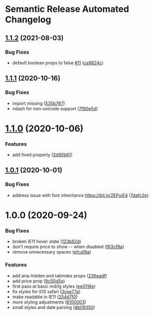 # Semantic Release Automated Changelog

## [1.1.2](https://github.com/AlaskaAirlines/auro-pane/compare/v1.1.1...v1.1.2) (2021-08-03)


### Bug Fixes

* default boolean props to false [#11](https://github.com/AlaskaAirlines/auro-pane/issues/11) ([ca9824c](https://github.com/AlaskaAirlines/auro-pane/commit/ca9824cb05ce93bc4a3d44ba358ddf273dda91c6))

## [1.1.1](https://github.com/AlaskaAirlines/auro-pane/compare/v1.1.0...v1.1.1) (2020-10-16)


### Bug Fixes

* import missing ([535b787](https://github.com/AlaskaAirlines/auro-pane/commit/535b787c2b5dbbb21cb1e91f341ac693243f47b7))
* ndash for non-unicode support ([7f90e5d](https://github.com/AlaskaAirlines/auro-pane/commit/7f90e5ddab38e717f3315ab63122bae311626064))

# [1.1.0](https://github.com/AlaskaAirlines/auro-pane/compare/v1.0.1...v1.1.0) (2020-10-06)


### Features

* add fixed property ([2d90b61](https://github.com/AlaskaAirlines/auro-pane/commit/2d90b61a032d69f47e0bcb7af6d5423c1d3e01ee))

## [1.0.1](https://github.com/AlaskaAirlines/auro-pane/compare/v1.0.0...v1.0.1) (2020-10-01)


### Bug Fixes

* address issue with font inheritance https://bit.ly/2EPuiE4 ([7dafc2e](https://github.com/AlaskaAirlines/auro-pane/commit/7dafc2ebb319a4d9794ce976e312d0c730f55a51))

# 1.0.0 (2020-09-24)


### Bug Fixes

* broken IE11 hover state ([123b62d](https://github.com/AlaskaAirlines/auro-pane/commit/123b62d2a786619c3a0f24fcc625a2a7638d9420))
* don't require price to show -- when disabled ([f63cf9a](https://github.com/AlaskaAirlines/auro-pane/commit/f63cf9a1543c6a97a86a187c3c0f7fba1bf01e45))
* remove unnecessary spaces ([efca19a](https://github.com/AlaskaAirlines/auro-pane/commit/efca19a30732a56c840f6cefcd8ca169916cdd50))


### Features

* add aria-hidden and tabindex props ([236eadf](https://github.com/AlaskaAirlines/auro-pane/commit/236eadf4f6a8dabe1d1beffca91ce711a72c9bd7))
* add price prop ([9c50d5e](https://github.com/AlaskaAirlines/auro-pane/commit/9c50d5e91b7a157f81f3502a986303a667dbf7d4))
* first pass at basic md/lg styles ([ee0116e](https://github.com/AlaskaAirlines/auro-pane/commit/ee0116e16fc1028fb9cbe19aa367fac9af72dd4a))
* fix styles for iOS safari ([3cee77a](https://github.com/AlaskaAirlines/auro-pane/commit/3cee77a383d116cd3c67bc6e55fd9c908689100a))
* make readable in IE11 ([254d7f0](https://github.com/AlaskaAirlines/auro-pane/commit/254d7f04e2e3acf138d4ae0452906e5ac22a0d33))
* more styling adjustments ([6100003](https://github.com/AlaskaAirlines/auro-pane/commit/61000034ceca5d72308717c621e0aab21d3d98bf))
* small styles and date parsing ([4b09350](https://github.com/AlaskaAirlines/auro-pane/commit/4b093508ee0f1cac59ba483170a1df1dd420ce35))
